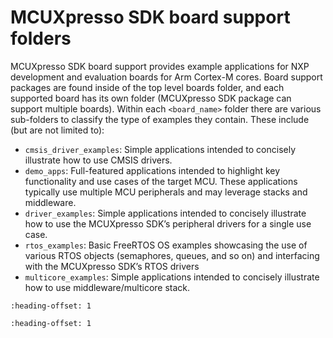 # MCUXpresso SDK board support folders

MCUXpresso SDK board support provides example applications for NXP development and evaluation boards for Arm Cortex-M cores. Board support packages are found inside of the top level boards folder, and each supported board has its own folder \(MCUXpresso SDK package can support multiple boards\). Within each `<board_name>` folder there are various sub-folders to classify the type of examples they contain. These include \(but are not limited to\):

-   `cmsis_driver_examples`: Simple applications intended to concisely illustrate how to use CMSIS drivers.
-   `demo_apps`: Full-featured applications intended to highlight key functionality and use cases of the target MCU. These applications typically use multiple MCU peripherals and may leverage stacks and middleware.
-   `driver_examples`: Simple applications intended to concisely illustrate how to use the MCUXpresso SDK’s peripheral drivers for a single use case.
-   `rtos_examples`: Basic FreeRTOS OS examples showcasing the use of various RTOS objects \(semaphores, queues, and so on\) and interfacing with the MCUXpresso SDK’s RTOS drivers
-   `multicore_examples`: Simple applications intended to concisely illustrate how to use middleware/multicore stack.


```{include} ../topics/example_application_structure.md
:heading-offset: 1
```

```{include} ../topics/locating_example_application_source_files.md
:heading-offset: 1
```

